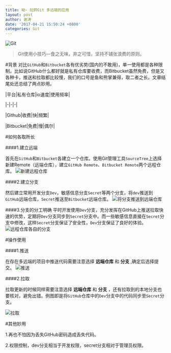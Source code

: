 ```yaml
---
title: 呦~ 玩转Git 多远端的应用
layout: post
author: 谢涛
date: '2017-04-21 15:50:24 +0800'
categories: Git
---
```


![Git](http://upload-images.jianshu.io/upload_images/1319710-556d3532d7de6bbd.jpeg?imageMogr2/auto-orient/strip%7CimageView2/2/w/640)
>Git使用小技巧—食之无味，弃之可惜，坚持不铺张浪费的原则。

#背景
对比``GitHub``和``Bitbucket``各有优劣势(国内的不敢用)，单一使用都是各种限制，比如说GitHub什么都好就是私有仓库要收费，而Bitbucket虽然免费，但是又各种卡，推送和拉取都比较慢，我们的口号是鱼和熊掌兼得，取二者之长。文章结尾处还总结了两点妙用。


\|平台\|私有仓库\|io速度\|使用频率\|

\|-\|-\|-\|

\|Github\|收费\|快\|频繁\|

\|Bitbucket\|免费\|慢\|偶尔\|


#如何各取所长

####1.建立远端

首先在``GitHub``和``Bitbucket``各建立一个仓库。使用Git管理工具``SourceTree``上选择新建Remote（远端仓库），建立``GitHub Remote``、``Bitbucket Remote``两个远程仓库。
![新建远程仓库](http://upload-images.jianshu.io/upload_images/1319710-592b6c38229b98cb.png?imageMogr2/auto-orient/strip%7CimageView2/2/w/340)

####2.建立分支

然后建立常用开发分支``Dev``，敏感信息分支``Secret``等两个分支，将``dev``推送到``GitHub``远端仓库，``Secret``推送至``Bitbucket``远端仓库。
![将分支推送到远端仓库](http://upload-images.jianshu.io/upload_images/1319710-5e03f97ef827f67d.png?imageMogr2/auto-orient/strip%7CimageView2/2/w/440)

####3.分支的分工明确
平时开发使用``Dev``分支，充分发挥在GitHub上推送拉取快速的优势，定期将``Dev``分支同步到``Secret``分支中。而一些敏感信息直接在``Secret``分支中修改，这样``Secret``分支保证了安全性，``Dev``分支保证了良好的体验。
![远程仓库各自的分支](http://upload-images.jianshu.io/upload_images/1319710-ef34b5bc8654da77.png?imageMogr2/auto-orient/strip%7CimageView2/2/w/440)

#操作使用

####1.推送

在存在多远端的项目中推送代码需要注意选择 **远端仓库** 和 **分支** ,确定后选择提交。
![推送](http://upload-images.jianshu.io/upload_images/1319710-3dd31d758fa187ba.png?imageMogr2/auto-orient/strip%7CimageView2/2/w/640)

####2.拉取

拉取更新的时候同样需要注意选择 **远端仓库** 和 **分支** ，还有拉取到的本地分支也要核对，避免出错。例图即是将``GitHub``仓库中的``Dev``分支中的代码同步至``Secret``分支。

![拉取](http://upload-images.jianshu.io/upload_images/1319710-77e6fad6d396e452.png?imageMogr2/auto-orient/strip%7CimageView2/2/w/640)


#其他妙用

1.再也不怕因为丢失GitHub密码造成丢失代码。

2.权限控制，dev分支相当于开发权限，secret分支相对于管理员权限。